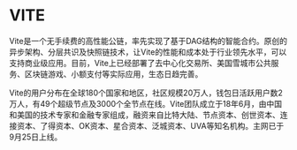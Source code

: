 # VITE

Vite是一个无手续费的高性能公链，率先实现了基于DAG结构的智能合约。原创的异步架构、分层共识及快照链技术，让Vite的性能和成本处于行业领先水平，可以支持商业级应用。目前，Vite上已经部署了去中心化交易所、美国雪城市公共服务、区块链游戏、小额支付等实际应用，生态日趋完善。

Vite的用户分布在全球180个国家和地区，社区规模20万人，钱包日活跃用户数2万人，有49个超级节点及3000个全节点在线。Vite团队成立于18年6月，由中国和美国的技术专家和金融专家组成，融资来自比特大陆、节点资本、创世资本、连接资本、了得资本、OK资本、星合资本、泛城资本、UVA等知名机构。主网已于9月25日上线。
